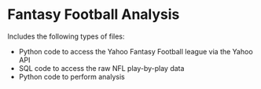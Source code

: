 # Fantasy Football Analysis
Includes the following types of files:
* Python code to access the Yahoo Fantasy Football league via the Yahoo API
* SQL code to access the raw NFL play-by-play data
* Python code to perform analysis
